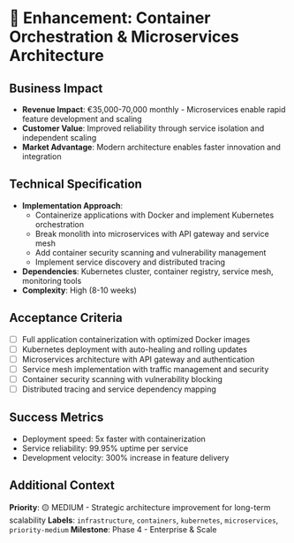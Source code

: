 # 🎯 Enhancement: Container Orchestration & Microservices Architecture

## Business Impact
- **Revenue Impact**: €35,000-70,000 monthly - Microservices enable rapid feature development and scaling
- **Customer Value**: Improved reliability through service isolation and independent scaling
- **Market Advantage**: Modern architecture enables faster innovation and integration

## Technical Specification
- **Implementation Approach**: 
  - Containerize applications with Docker and implement Kubernetes orchestration
  - Break monolith into microservices with API gateway and service mesh
  - Add container security scanning and vulnerability management
  - Implement service discovery and distributed tracing
- **Dependencies**: Kubernetes cluster, container registry, service mesh, monitoring tools
- **Complexity**: High (8-10 weeks)

## Acceptance Criteria
- [ ] Full application containerization with optimized Docker images
- [ ] Kubernetes deployment with auto-healing and rolling updates
- [ ] Microservices architecture with API gateway and authentication
- [ ] Service mesh implementation with traffic management and security
- [ ] Container security scanning with vulnerability blocking
- [ ] Distributed tracing and service dependency mapping

## Success Metrics
- Deployment speed: 5x faster with containerization
- Service reliability: 99.95% uptime per service
- Development velocity: 300% increase in feature delivery

## Additional Context
**Priority**: 🟡 MEDIUM - Strategic architecture improvement for long-term scalability
**Labels**: `infrastructure`, `containers`, `kubernetes`, `microservices`, `priority-medium`
**Milestone**: Phase 4 - Enterprise & Scale